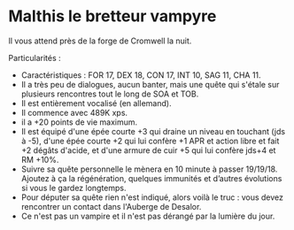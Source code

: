 # Malthis le bretteur vampyre

Il vous attend près de la forge de Cromwell la nuit.

Particularités :
- Caractéristiques : FOR 17, DEX 18, CON 17, INT 10, SAG 11, CHA 11.
- Il a très peu de dialogues, aucun banter, mais une quête qui s'étale sur plusieurs rencontres tout le long de SOA et TOB.
- Il est entièrement vocalisé (en allemand).
- Il commence avec 489K xps.
- il a +20 points de vie maximum.
- Il est équipé d'une épée courte +3 qui draine un niveau en touchant (jds à -5), d'une épée courte +2 qui lui confère +1 APR et action libre et fait +2 dégâts d'acide, et d'une armure de cuir +5 qui lui confère jds+4 et RM +10%.
- Suivre sa quête personnelle le mènera en 10 minute à passer 19/19/18. Ajoutez à ça la régénération, quelques immunités et d’autres évolutions si vous le gardez longtemps.
- Pour députer sa quête rien n'est indiqué, alors voilà le truc : vous devez rencontrer un contact dans l'Auberge de Desalor.
- Ce n'est pas un vampire et il n'est pas dérangé par la lumière du jour.

